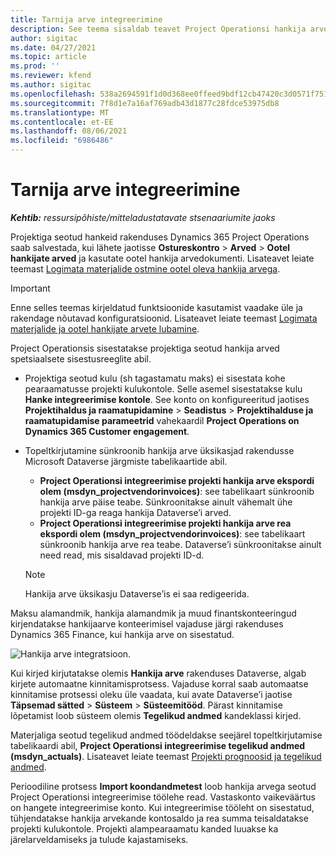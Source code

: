 ```yaml
---
title: Tarnija arve integreerimine
description: See teema sisaldab teavet Project Operationsi hankija arvete integreerimise kohta.
author: sigitac
ms.date: 04/27/2021
ms.topic: article
ms.prod: ''
ms.reviewer: kfend
ms.author: sigitac
ms.openlocfilehash: 538a2694591f1d0d368ee0ffeed9bdf12cb47420c3d0571f75185fe433f23436
ms.sourcegitcommit: 7f8d1e7a16af769adb43d1877c28fdce53975db8
ms.translationtype: MT
ms.contentlocale: et-EE
ms.lasthandoff: 08/06/2021
ms.locfileid: "6986486"
---
```

# <a name="vendor-invoice-integration"></a>Tarnija arve integreerimine

_**Kehtib:** ressursipõhiste/mitteladustatavate stsenaariumite jaoks_

Projektiga seotud hankeid rakenduses Dynamics 365 Project Operations saab salvestada, kui lähete jaotisse **Ostureskontro** > **Arved** > **Ootel hankijate arved** ja kasutate ootel hankija arvedokumenti. Lisateavet leiate teemast [Logimata materjalide ostmine ootel oleva hankija arvega](../procurement/pending-vendor-invoices.md).

> [!IMPORTANT]
> Enne selles teemas kirjeldatud funktsioonide kasutamist vaadake üle ja rakendage nõutavad konfiguratsioonid. Lisateavet leiate teemast [Logimata materjalide ja ootel hankijate arvete lubamine](../procurement/configure-materials-nonstocked.md).

Project Operationsis sisestatakse projektiga seotud hankija arved spetsiaalsete sisestusreeglite abil.

- Projektiga seotud kulu (sh tagastamatu maks) ei sisestata kohe pearaamatusse projekti kulukontole. Selle asemel sisestatakse kulu **Hanke integreerimise kontole**. See konto on konfigureeritud jaotises **Projektihaldus ja raamatupidamine** > **Seadistus** > **Projektihalduse ja raamatupidamise parameetrid** vahekaardil **Project Operations on Dynamics 365 Customer engagement**.
- Topeltkirjutamine sünkroonib hankija arve üksikasjad rakendusse Microsoft Dataverse järgmiste tabelikaartide abil.

     - **Project Operationsi integreerimise projekti hankija arve ekspordi olem (msdyn_projectvendorinvoices)**: see tabelikaart sünkroonib hankija arve päise teabe. Sünkroonitakse ainult vähemalt ühe projekti ID-ga reaga hankija Dataverse’i arved.
     - **Project Operationsi integreerimise projekti hankija arve rea ekspordi olem (msdyn_projectvendorinvoices)**: see tabelikaart sünkroonib hankija arve rea teabe. Dataverse’i sünkroonitakse ainult need read, mis sisaldavad projekti ID-d.

     > [!NOTE]
     > Hankija arve üksikasju Dataverse’is ei saa redigeerida.

Maksu alamandmik, hankija alamandmik ja muud finantskonteeringud kirjendatakse hankijaarve konteerimisel vajaduse järgi rakenduses Dynamics 365 Finance, kui hankija arve on sisestatud.

![Hankija arve integratsioon.](media/DW7VendorInvoice.png)

Kui kirjed kirjutatakse olemis **Hankija arve** rakenduses Dataverse, algab kirjete automaatne kinnitamisprotsess. Vajaduse korral saab automaatse kinnitamise protsessi oleku üle vaadata, kui avate Dataverse’i jaotise **Täpsemad sätted** > **Süsteem** > **Süsteemitööd**. Pärast kinnitamise lõpetamist loob süsteem olemis **Tegelikud andmed** kandeklassi kirjed.

Materjaliga seotud tegelikud andmed töödeldakse seejärel topeltkirjutamise tabelikaardi abil, **Project Operationsi integreerimise tegelikud andmed (msdyn_actuals)**. Lisateavet leiate teemast [Projekti prognoosid ja tegelikud andmed](resource-dual-write-estimates-actuals.md).

Perioodiline protsess **Import koondandmetest** loob hankija arvega seotud Project Operationsi integreerimise töölehe read. Vastaskonto vaikeväärtus on hangete integreerimise konto. Kui integreerimise tööleht on sisestatud, tühjendatakse hankija arvekande kontosaldo ja rea summa teisaldatakse projekti kulukontole. Projekti alampearaamatu kanded luuakse ka järelarveldamiseks ja tulude kajastamiseks.
